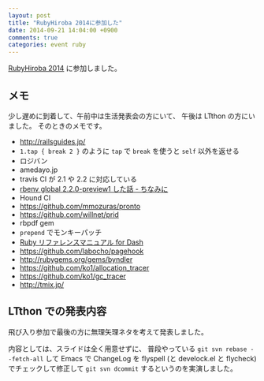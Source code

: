```yaml
---
layout: post
title: "RubyHiroba 2014に参加した"
date: 2014-09-21 14:04:00 +0900
comments: true
categories: event ruby
---
```

[RubyHiroba 2014](http://rubyhiroba.org/2014/ "RubyHiroba 2014")
に参加しました。

<!--more-->

## メモ

少し遅めに到着して、午前中は生活発表会の方にいて、
午後は LTthon の方にいました。
そのときのメモです。

- http://railsguides.jp/
- `1.tap { break 2 }` のように `tap` で `break` を使うと `self` 以外を返せる
- ロジバン
- amedayo.jp
- travis CI が 2.1 や 2.2 に対応している
- [rbenv global 2.2.0-preview1 した話 - ちなみに](http://sixeight.hatenablog.com/entry/2014/09/20/024603 "rbenv global 2.2.0-preview1 した話 - ちなみに")
- Hound CI
- https://github.com/mmozuras/pronto
- https://github.com/willnet/prid
- rbpdf gem
- `prepend` でモンキーパッチ
- [Ruby リファレンスマニュアル for Dash](http://labocho.github.io/rubydoc-ja-docsets/ "Ruby リファレンスマニュアル for Dash")
- https://github.com/labocho/pagehook
- http://rubygems.org/gems/byndler
- https://github.com/ko1/allocation_tracer
- https://github.com/ko1/gc_tracer
- http://tmix.jp/

## LTthon での発表内容

飛び入り参加で最後の方に無理矢理ネタを考えて発表しました。

内容としては、スライドは全く用意せずに、
普段やっている `git svn rebase --fetch-all` して Emacs で ChangeLog を flyspell (と develock.el と flycheck) でチェックして修正して `git svn dcommit` するというのを実演しました。
